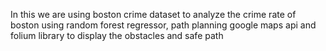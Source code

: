 In this we are using boston crime dataset to analyze the crime rate of boston using random forest regressor, path planning google maps api and folium library to display
the obstacles and safe path 
